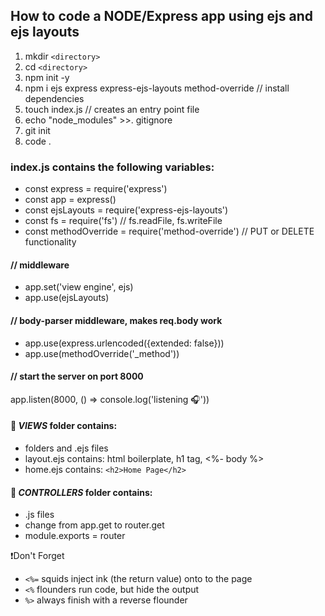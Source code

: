 ## How to code a NODE/Express app using ejs and ejs layouts

1. mkdir `<directory>`
2. cd `<directory>`
3. npm init -y
4. npm i ejs express express-ejs-layouts method-override // install dependencies
5. touch index.js // creates an entry point file
6. echo "node_modules" >>. gitignore
7. git init
8. code .

### index.js contains the following variables:
* const express = require('express')
* const app = express()
* const ejsLayouts = require('express-ejs-layouts')
* const fs = require('fs') // fs.readFile, fs.writeFile
* const methodOverride = require('method-override') // PUT or DELETE functionality

#### // middleware
* app.set('view engine', ejs)
* app.use(ejsLayouts)

#### // body-parser middleware, makes req.body work
* app.use(express.urlencoded({extended: false}))
* app.use(methodOverride('_method'))

#### // start the server on port 8000
app.listen(8000, () => console.log('listening 🎧'))

#### 📁 *VIEWS* folder contains:
* folders and .ejs files
* layout.ejs contains: html boilerplate, h1 tag, <%- body %>
* home.ejs contains: `<h2>Home Page</h2>`

#### 📁 *CONTROLLERS* folder contains:
* .js files
* change from app.get to router.get
* module.exports = router

❗Don't Forget
* `<%=` squids inject ink (the return value) onto to the page
* `<%` flounders run code, but hide the output
* `%>` always finish with a reverse flounder
